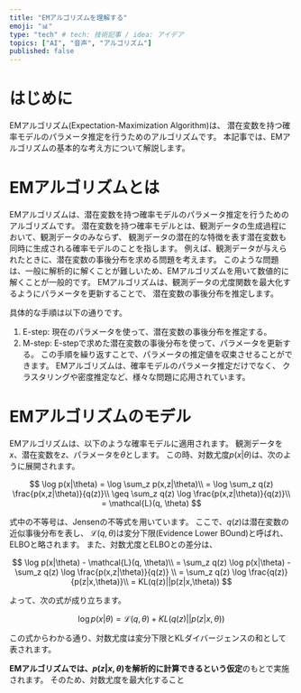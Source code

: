 ```yaml
---
title: "EMアルゴリズムを理解する"
emoji: "📊"
type: "tech" # tech: 技術記事 / idea: アイデア
topics: ["AI", "音声", "アルゴリズム"]
published: false
---
```


# はじめに

EMアルゴリズム(Expectation-Maximization Algorithm)は、
潜在変数を持つ確率モデルのパラメータ推定を行うためのアルゴリズムです。
本記事では、EMアルゴリズムの基本的な考え方について解説します。

# EMアルゴリズムとは

EMアルゴリズムは、潜在変数を持つ確率モデルのパラメータ推定を行うためのアルゴリズムです。
潜在変数を持つ確率モデルとは、観測データの生成過程において、観測データのみならず、
観測データの潜在的な特徴を表す潜在変数も同時に生成される確率モデルのことを指します。
例えば、観測データが与えられたときに、潜在変数の事後分布を求める問題を考えます。
このような問題は、一般に解析的に解くことが難しいため、EMアルゴリズムを用いて数値的に解くことが一般的です。
EMアルゴリズムは、観測データの尤度関数を最大化するようにパラメータを更新することで、
潜在変数の事後分布を推定します。

具体的な手順は以下の通りです。
1. E-step: 現在のパラメータを使って、潜在変数の事後分布を推定する。
2. M-step: E-stepで求めた潜在変数の事後分布を使って、パラメータを更新する。
この手順を繰り返すことで、パラメータの推定値を収束させることができます。
EMアルゴリズムは、確率モデルのパラメータ推定だけでなく、
クラスタリングや密度推定など、様々な問題に応用されています。

# EMアルゴリズムのモデル

EMアルゴリズムは、以下のような確率モデルに適用されます。
観測データを$x$、潜在変数を$z$、パラメータを$\theta$とします。
この時、対数尤度$p(x|\theta)$は、次のように展開されます。

$$
\log p(x|\theta) = \log \sum_z p(x,z|\theta)\\
= \log \sum_z q(z) \frac{p(x,z|\theta)}{q(z)}\\
\geq \sum_z q(z) \log \frac{p(x,z|\theta)}{q(z)}\\
= \mathcal{L}(q, \theta)
$$

式中の不等号は、Jensenの不等式を用いています。
ここで、$q(z)$は潜在変数の近似事後分布を表し、
$\mathcal{L}(q, \theta)$は変分下限(Evidence Lower BOund)と呼ばれ、ELBOと略されます。
また、対数尤度とELBOとの差分は、

$$
\log p(x|\theta) - \mathcal{L}(q, \theta)\\
= \sum_z q(z) \log p(x|\theta) - \sum_z q(z) \log \frac{p(x,z|\theta)}{q(z)} \\
= \sum_z q(z) \log \frac{q(z)}{p(z|x,\theta)}\\
= KL(q(z)||p(z|x,\theta))
$$

よって、次の式が成り立ちます。

$$
\log p(x|\theta) = \mathcal{L}(q, \theta) + KL(q(z)||p(z|x,\theta))
$$

この式からわかる通り、対数尤度は変分下限とKLダイバージェンスの和として表されます。

**EMアルゴリズムでは、$p(z|x,\theta)$を解析的に計算できるという仮定**のもとで実施されます。
そのため、対数尤度を最大化すること











